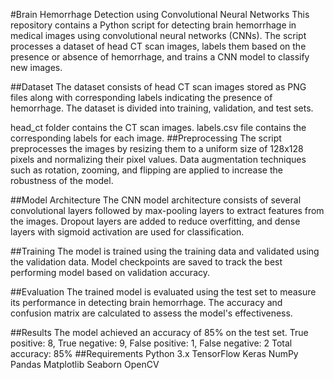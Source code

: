 #Brain Hemorrhage Detection using Convolutional Neural Networks
This repository contains a Python script for detecting brain hemorrhage in medical images using convolutional neural networks (CNNs). The script processes a dataset of head CT scan images, labels them based on the presence or absence of hemorrhage, and trains a CNN model to classify new images.

##Dataset
The dataset consists of head CT scan images stored as PNG files along with corresponding labels indicating the presence of hemorrhage. The dataset is divided into training, validation, and test sets.

head_ct folder contains the CT scan images.
labels.csv file contains the corresponding labels for each image.
##Preprocessing
The script preprocesses the images by resizing them to a uniform size of 128x128 pixels and normalizing their pixel values. Data augmentation techniques such as rotation, zooming, and flipping are applied to increase the robustness of the model.

##Model Architecture
The CNN model architecture consists of several convolutional layers followed by max-pooling layers to extract features from the images. Dropout layers are added to reduce overfitting, and dense layers with sigmoid activation are used for classification.

##Training
The model is trained using the training data and validated using the validation data. Model checkpoints are saved to track the best performing model based on validation accuracy.

##Evaluation
The trained model is evaluated using the test set to measure its performance in detecting brain hemorrhage. The accuracy and confusion matrix are calculated to assess the model's effectiveness.

##Results
The model achieved an accuracy of 85% on the test set.
True positive: 8, True negative: 9, False positive: 1, False negative: 2
Total accuracy: 85%
##Requirements
Python 3.x
TensorFlow
Keras
NumPy
Pandas
Matplotlib
Seaborn
OpenCV
